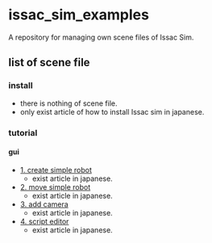# issac_sim_examples
A repository for managing own scene files of  Issac Sim.

## list of scene file

### install 
- there is nothing of scene file.
- only exist article of how to install Issac sim in japanese.

### tutorial
#### gui
- [1. create simple robot]()
    - exist article in japanese.
- [2. move simple robot]()
    - exist article in japanese.
- [3. add camera]()
    - exist article in japanese.
- [4. script editor]()
    - exist article in japanese.